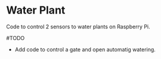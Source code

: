 # Water Plant
Code to control 2 sensors to water plants on Raspberry Pi.

#TODO
* Add code to control a gate and open automatig watering.

